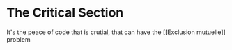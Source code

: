 # The Critical Section

It's the peace of code that is crutial, that can have the [[Exclusion mutuelle]] problem